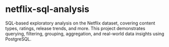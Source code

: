 # netflix-sql-analysis
SQL-based exploratory analysis on the Netflix dataset, covering content types, ratings, release trends, and more. This project demonstrates querying, filtering, grouping, aggregation, and real-world data insights using PostgreSQL.
